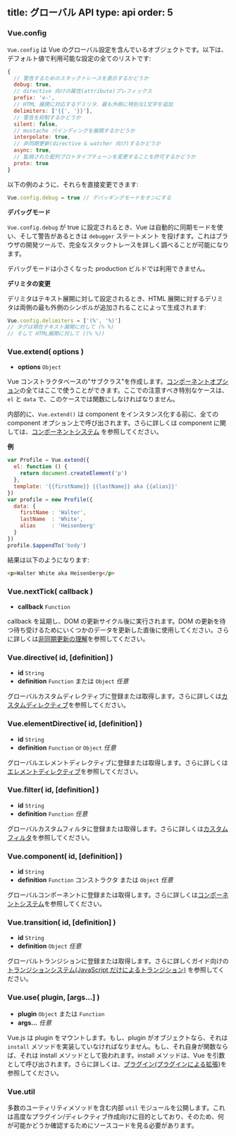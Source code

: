 title: グローバル API
type: api
order: 5
---

### Vue.config

`Vue.config` は Vue のグローバル設定を含んでいるオブジェクトです。以下は、デフォルト値で利用可能な設定の全てのリストです:

``` js
{
  // 警告するためのスタックトレースを表示するかどうか
  debug: true,
  // directive 向けの属性(attribute)プレフィックス
  prefix: 'v-',
  // HTML 展開に対応するデミリタ、最も外側に特別な1文字を追加
  delimiters: ['{{', '}}'],
  // 警告を抑制するかどうか
  silent: false,
  // mustache バインディングを展開するかどうか
  interpolate: true,
  // 非同期更新(directive & watcher 向け)するかどうか
  async: true,
  // 監視された配列プロトタイプチェーンを変更することを許可するかどうか
  proto: true
}
```

以下の例のように、それらを直接変更できます:

``` js
Vue.config.debug = true // デバッギングモードをオンにする
```

**デバッグモード**

`Vue.config.debug` が true に設定されるとき、Vue は自動的に同期モードを使い、そして警告があるときは `debugger` ステートメント を投げます。これはブラウザの開発ツールで、完全なスタックトレースを詳しく調べることが可能になります。

<p class="tip">デバッグモードは小さくなった production ビルドでは利用できません。</p>

**デリミタの変更**

デリミタはテキスト展開に対して設定されるとき、HTML 展開に対するデリミタは両側の最も外側のシンボルが追加されることによって生成されます:

``` js
Vue.config.delimiters = ['(%', '%)']
// タグは現在テキスト展開に対して (% %)
// そして HTML展開に対して ((% %))
```

### Vue.extend( options )

- **options** `Object`

Vue コンストラクタベースの"サブクラス"を作成します。[コンポーネントオプション](/api/options.html)の全てはここで使うことができます。ここでの注意すべき特別なケースは、`el` と `data` で、このケースでは関数にしなければなりません。

内部的に、`Vue.extend()` は component をインスタンス化する前に、全ての component オプション上で呼び出されます。さらに詳しくは component に関しては、[コンポーネントシステム](/guide/components.html) を参照してください。

**例**

``` js
var Profile = Vue.extend({
  el: function () {
    return document.createElement('p')
  },
  template: '{{firstName}} {{lastName}} aka {{alias}}'
})
var profile = new Profile({
  data: {
    firstName : 'Walter',
    lastName  : 'White',
    alias     : 'Heisenberg'
  }  
})
profile.$appendTo('body')
```

結果は以下のようになります:

``` html
<p>Walter White aka Heisenberg</p>
```

### Vue.nextTick( callback )

- **callback** `Function`

callback を延期し、DOM の更新サイクル後に実行されます。DOM の更新を待つ待ち受けるためにいくつかのデータを更新した直後に使用してください。さらに詳しくは[非同期更新の理解](/guide/directives.html#非同期更新の理解)を参照してください。

### Vue.directive( id, [definition] )

- **id** `String`
- **definition** `Function` または `Object` *任意*

グローバルカスタムディレクティブに登録または取得します。さらに詳しくは[カスタムディレクティブ](/guide/custom-directive.html)を参照してください。

### Vue.elementDirective( id, [definition] )

- **id** `String`
- **definition** `Function` or `Object` *任意*

グローバルエレメントディレクティブに登録または取得します。さらに詳しくは[エレメントディレクティブ](/guide/custom-directive.html#エレメントディレクティブ)を参照してください。

### Vue.filter( id, [definition] )

- **id** `String`
- **definition** `Function` *任意*

グローバルカスタムフィルタに登録または取得します。さらに詳しくは[カスタムフィルタ](/guide/custom-filter.html)を参照してください。

### Vue.component( id, [definition] )

- **id** `String`
- **definition** `Function` コンストラクタ または `Object` *任意*

グローバルコンポーネントに登録または取得します。さらに詳しくは[コンポーネントシステム](/guide/components.html)を参照してください。

### Vue.transition( id, [definition] )

- **id** `String`
- **definition** `Object` *任意*

グローバルトランジションに登録または取得します。さらに詳しくガイド向けの [トランジションシステム(JavaScript だけによるトランジション)](/guide/transitions.html#JavaScript_だけによるトランジション) を参照してください。

### Vue.use( plugin, [args...] )

- **plugin** `Object` または `Function`
- **args...** *任意*

Vue.js は plugin をマウントします。もし、plugin がオブジェクトなら、それは `install` メソッドを実装していなければなりません。もし、それ自身が関数ならば、それは install メソッドとして扱われます。install メソッドは、Vue を引数として呼び出されます。さらに詳しくは、[プラグイン(プラグインによる拡張)](/guide/extending.html#プラグインによる拡張)を参照してください。

### Vue.util

多数のユーティリティメソッドを含む内部 `util` モジュールを公開します。これは高度なプラグイン/ディレクティブ作成向けに目的としており、そのため、何が可能かどうか確認するためにソースコードを見る必要があります。
